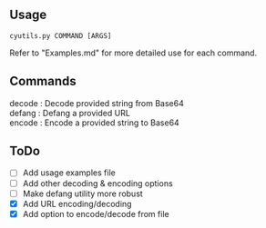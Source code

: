 ## Usage

```
cyutils.py COMMAND [ARGS]
```

Refer to "Examples.md" for more detailed use for each command.

## Commands  
decode : Decode provided string from Base64  
defang : Defang a provided URL  
encode : Encode a provided string to Base64  

## ToDo

- [ ] Add usage examples file
- [ ] Add other decoding & encoding options
- [ ] Make defang utility more robust
- [x] Add URL encoding/decoding
- [x] Add option to encode/decode from file

